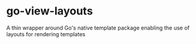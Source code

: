 # go-view-layouts
A thin wrapper around Go's native template package enabling the use of layouts for rendering templates
